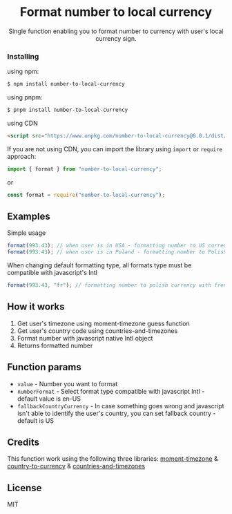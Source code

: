 <h1 align="center">
        Format number to local currency
</h1>

<p align="center">Single function enabling you to format number to currency with user's local currency sign.</p>

### Installing

using npm:

```bash
$ npm install number-to-local-currency
```

using pnpm:

```bash
$ pnpm install number-to-local-currency
```

using CDN

```html
<script src="https://www.unpkg.com/number-to-local-currency@0.0.1/dist/index.js"></script>
```

If you are not using CDN, you can import the library using `import` or `require` approach:

```js
import { format } from "number-to-local-currency";
```

or

```js
const format = require("number-to-local-currency");
```

## Examples

Simple usage

```js
format(993.43); // when user is in USA - formatting number to US currency with US formatting  output: $ 999.43
format(993.43); // when user is in Poland - formatting number to Polish currency with US formatting  output: PLN 999.43
```

When changing default formatting type, all formats type must be compatible with javascript's Intl

```js
format(993.43, "fr"); // formatting number to polish currency with french formatting  output: 993,43 PLN
```

## How it works

1. Get user's timezone using moment-timezone guess function
2. Get user's country code using countries-and-timezones
3. Format number with javascript native Intl object
4. Returns formatted number

## Function params

- `value` - Number you want to format
- `numberFormat` - Select format type compatible with javascript Intl - default value is en-US
- `fallbackCountryCurrency` - In case something goes wrong and javascript isn't able to identify the user's country, you can set fallback country - default is US

## Credits

This function work using the following three libraries: [moment-timezone](https://www.npmjs.com/package/moment-timezone) & [country-to-currency](https://www.npmjs.com/package/country-to-currency) & [countries-and-timezones](https://www.npmjs.com/package/countries-and-timezones)

## License

MIT
